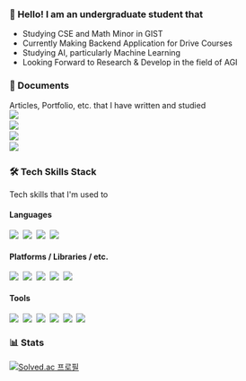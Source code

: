 ### 👋 Hello! I am an undergraduate student that
- Studying CSE and Math Minor in GIST 
- Currently Making Backend Application for Drive Courses
- Studying AI, particularly Machine Learning
- Looking Forward to Research & Develop in the field of AGI

### 📜 Documents
Articles, Portfolio, etc. that I have written and studied<br/>
<a href="https://confeitohs.notion.site/AI-ML-Paper-Study-2434b01af2524a7c92d49ef9db89076b"><img src="https://img.shields.io/badge/Notion-AI%2FML%20Study-faf0cd?style=flat-square&logo=notion&logoColor=white"/><a/><br/>
<a href="https://confeitohs.gitbook.io/gitbook/"><img src="https://img.shields.io/badge/GitBook-AI%20Paper%20Study (2021)-3884FF?style=flat-square&logo=gitbook&logoColor=white"/><a/><br/>
<a href="https://confeitohs.gitbook.io/pytorch-basics-study/"><img src="https://img.shields.io/badge/GitBook-PyTorch%20Basics (2021)-3884FF?style=flat-square&logo=gitbook&logoColor=white"/><a/><br/>
<a href="https://confeitohs.tistory.com/"><img src="https://img.shields.io/badge/Tistory-Personal%20Blog-EDF720?style=flat-square"/><a/><br/>
  
### 🛠 Tech Skills Stack
Tech skills that I'm used to
#### Languages
<img src="https://img.shields.io/badge/Python-3776AB?style=flat-square&logo=python&logoColor=white"/>&nbsp;
<img src="https://img.shields.io/badge/C++-00599C?style=flat-square&logo=c%2b%2b&logoColor=white"/>&nbsp;
<img src="https://img.shields.io/badge/C-A8B9CC?style=flat-square&logo=c&logoColor=white"/>&nbsp;
<img src="https://img.shields.io/badge/JavaScript-F7DF1E?style=flat-square&logo=javascript&logoColor=black"/>&nbsp;

#### Platforms / Libraries / etc.
<img src="https://img.shields.io/badge/PyTorch-EE4C2C?style=flat-square&logo=pytorch&logoColor=white"/>&nbsp;
<img src="https://img.shields.io/badge/Numpy-013243?style=flat-square&logo=numpy&logoColor=white"/>&nbsp;
<img src="https://img.shields.io/badge/Node.js-339933?style=flat-square&logo=node.js&logoColor=white"/>&nbsp;
<img src="https://img.shields.io/badge/Unity-000000?style=flat-square&logo=unity&logoColor=white"/>&nbsp;
<img src="https://img.shields.io/badge/Anaconda-44A833?style=flat-square&logo=anaconda&logoColor=white"/>&nbsp;

#### Tools
<img src="https://img.shields.io/badge/Git-F05032?style=flat-square&logo=git&logoColor=white"/>&nbsp;
<img src="https://img.shields.io/badge/Notion-000000?style=flat-square&logo=notion&logoColor=white"/>&nbsp;
<img src="https://img.shields.io/badge/Visual%20Studio%20Code-007ACC?style=flat-square&logo=visual%20studio%20code&logoColor=white"/>&nbsp;
<img src="https://img.shields.io/badge/Premiere%20Pro-9999FF?style=flat-square&logo=adobe%20premiere%20pro&logoColor=white"/>&nbsp;
<img src="https://img.shields.io/badge/After%20Effects-9999FF?style=flat-square&logo=adobe%20after%20effects&logoColor=white"/>&nbsp;
<img src="https://img.shields.io/badge/Photoshop-31A8FF?style=flat-square&logo=adobe%20photoshop&logoColor=white"/>&nbsp;
  
### 📊 Stats
  
[![Solved.ac
프로필](http://mazassumnida.wtf/api/v2/generate_badge?boj=bengaleehs)](https://solved.ac/bengaleehs)

